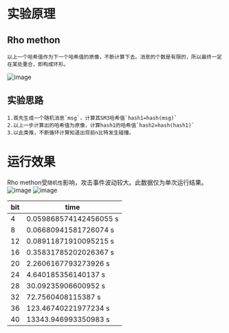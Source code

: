 # 实验原理
## Rho methon
    以上一个哈希值作为下一个哈希值的原像，不断计算下去。消息的个数是有限的，所以最终一定在某处重合，即构成环形。
![image](https://github.com/korangar-group42num1/group42/assets/129478905/7c124107-4be7-4e0c-b317-4b27e1865104)

## 实验思路
    1.首先生成一个随机消息`msg`，计算其SM3哈希值`hash1=hash(msg)`
    2.以上一步计算出的哈希值为原像，计算hash1的哈希值`hash2=hash(hash1)`
    3.以此类推，不断循环计算知道出现前n比特发生碰撞。

# 运行效果

Rho methon受`随机性`影响，攻击事件波动较大。此数据仅为单次运行结果。
![image](https://github.com/korangar-group42num1/group42/assets/129478905/5e11a134-b69d-42a8-8ddf-6d4eb12fe66e)
![image](https://github.com/korangar-group42num1/group42/assets/129478905/60f1f67e-3439-4e18-9962-b71a9de8d27f)

bit|time
-|-
4|0.059868574142456055 s
8|0.06680941581726074 s
12|0.08911871910095215 s
16|0.35831785202026367 s
20|2.2606167793273926 s
24|4.640185356140137 s
28|30.09235906600952 s
32|72.7560408115387 s
36|123.46740221977234 s
40|13343.946993350983 s

    
